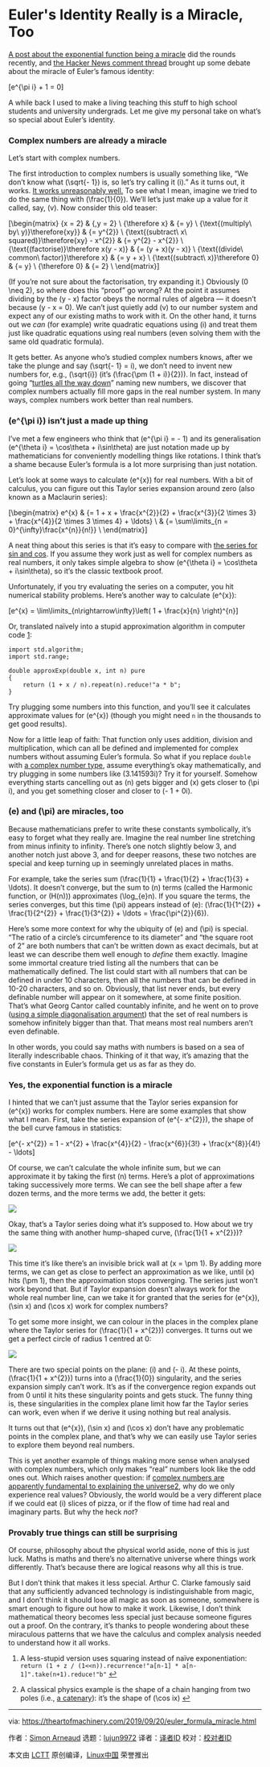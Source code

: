 [#]: collector: (lujun9972)
[#]: translator: ( )
[#]: reviewer: ( )
[#]: publisher: ( )
[#]: url: ( )
[#]: subject: (Euler's Identity Really is a Miracle, Too)
[#]: via: (https://theartofmachinery.com/2019/09/20/euler_formula_miracle.html)
[#]: author: (Simon Arneaud https://theartofmachinery.com)

Euler's Identity Really is a Miracle, Too
======

[A post about the exponential function being a miracle][1] did the rounds recently, and [the Hacker News comment thread][2] brought up some debate about the miracle of Euler’s famous identity:

[e^{\pi i} + 1 = 0]

A while back I used to make a living teaching this stuff to high school students and university undergrads. Let me give my personal take on what’s so special about Euler’s identity.

### Complex numbers are already a miracle

Let’s start with complex numbers.

The first introduction to complex numbers is usually something like, “We don’t know what (\sqrt{- 1}) is, so let’s try calling it (i).” As it turns out, it works. [It works unreasonably well.][3] To see what I mean, imagine we tried to do the same thing with (\frac{1}{0}). We’ll let’s just make up a value for it called, say, (v). Now consider this old teaser:

[\begin{matrix} {x = 2} &amp; {,y = 2} \ {\therefore x} &amp; {= y} \ {\text{(multiply\ by\ y)}\therefore{xy}} &amp; {= y^{2}} \ {\text{(subtract\ x\ squared)}\therefore{xy} - x^{2}} &amp; {= y^{2} - x^{2}} \ {\text{(factorise)}\therefore x(y - x)} &amp; {= (y + x)(y - x)} \ {\text{(divide\ common\ factor)}\therefore x} &amp; {= y + x} \ {\text{(subtract\ x)}\therefore 0} &amp; {= y} \ {\therefore 0} &amp; {= 2} \ \end{matrix}]

(If you’re not sure about the factorisation, try expanding it.) Obviously (0 \neq 2), so where does this “proof” go wrong? At the point it assumes dividing by the (y - x) factor obeys the normal rules of algebra — it doesn’t because (y - x = 0). We can’t just quietly add (v) to our number system and expect any of our existing maths to work with it. On the other hand, it turns out we _can_ (for example) write quadratic equations using (i) and treat them just like quadratic equations using real numbers (even solving them with the same old quadratic formula).

It gets better. As anyone who’s studied complex numbers knows, after we take the plunge and say (\sqrt{- 1} = i), we don’t need to invent new numbers for, e.g., (\sqrt{i}) (it’s (\frac{\pm (1 + i)}{2})). In fact, instead of going “[turtles all the way down][4]” naming new numbers, we discover that complex numbers actually fill more gaps in the real number system. In many ways, complex numbers work better than real numbers.

### (e^{\pi i}) isn’t just a made up thing

I’ve met a few engineers who think that (e^{\pi i} = - 1) and its generalisation (e^{\theta i} = \cos\theta + i\sin\theta) are just notation made up by mathematicians for conveniently modelling things like rotations. I think that’s a shame because Euler’s formula is a lot more surprising than just notation.

Let’s look at some ways to calculate (e^{x}) for real numbers. With a bit of calculus, you can figure out this Taylor series expansion around zero (also known as a Maclaurin series):

[\begin{matrix} e^{x} &amp; {= 1 + x + \frac{x^{2}}{2} + \frac{x^{3}}{2 \times 3} + \frac{x^{4}}{2 \times 3 \times 4} + \ldots} \ &amp; {= \sum\limits_{n = 0}^{\infty}\frac{x^{n}}{n!}} \ \end{matrix}]

A neat thing about this series is that it’s easy to compare with [the series for sin and cos][5]. If you assume they work just as well for complex numbers as real numbers, it only takes simple algebra to show (e^{\theta i} = \cos\theta + i\sin\theta), so it’s the classic textbook proof.

Unfortunately, if you try evaluating the series on a computer, you hit numerical stability problems. Here’s another way to calculate (e^{x}):

[e^{x} = \lim\limits_{n\rightarrow\infty}\left( 1 + \frac{x}{n} \right)^{n}]

Or, translated naïvely into a stupid approximation algorithm in computer code [1][6]:

```
import std.algorithm;
import std.range;

double approxExp(double x, int n) pure
{
    return (1 + x / n).repeat(n).reduce!"a * b";
}
```

Try plugging some numbers into this function, and you’ll see it calculates approximate values for (e^{x}) (though you might need `n` in the thousands to get good results).

Now for a little leap of faith: That function only uses addition, division and multiplication, which can all be defined and implemented for complex numbers without assuming Euler’s formula. So what if you replace `double` with [a complex number type][7], assume everything’s okay mathematically, and try plugging in some numbers like (3.141593i)? Try it for yourself. Somehow everything starts cancelling out as (n) gets bigger and (x) gets closer to (\pi i), and you get something closer and closer to (- 1 + 0i).

### (e) and (\pi) are miracles, too

Because mathematicians prefer to write these constants symbolically, it’s easy to forget what they really are. Imagine the real number line stretching from minus infinity to infinity. There’s one notch slightly below 3, and another notch just above 3, and for deeper reasons, these two notches are special and keep turning up in seemingly unrelated places in maths.

For example, take the series sum (\frac{1}{1} + \frac{1}{2} + \frac{1}{3} + \ldots). It doesn’t converge, but the sum to (n) terms (called the Harmonic function, or (H(n))) approximates (\log_{e}n). If you square the terms, the series converges, but this time (\pi) appears instead of (e): (\frac{1}{1^{2}} + \frac{1}{2^{2}} + \frac{1}{3^{2}} + \ldots = \frac{\pi^{2}}{6}).

Here’s some more context for why the ubiquity of (e) and (\pi) is special. “The ratio of a circle’s circumference to its diameter” and “the square root of 2” are both numbers that can’t be written down as exact decimals, but at least we can describe them well enough to _define_ them exactly. Imagine some immortal creature tried listing all the numbers that can be mathematically defined. The list could start with all numbers that can be defined in under 10 characters, then all the numbers that can be defined in 10-20 characters, and so on. Obviously, that list never ends, but every definable number will appear on it somewhere, at some finite position. That’s what Georg Cantor called countably infinite, and he went on to prove ([using a simple diagonalisation argument][8]) that the set of real numbers is somehow infinitely bigger than that. That means most real numbers aren’t even definable.

In other words, you could say maths with numbers is based on a sea of literally indescribable chaos. Thinking of it that way, it’s amazing that the five constants in Euler’s formula get us as far as they do.

### Yes, the exponential function is a miracle

I hinted that we can’t just assume that the Taylor series expansion for (e^{x}) works for complex numbers. Here are some examples that show what I mean. First, take the series expansion of (e^{- x^{2}}), the shape of the bell curve famous in statistics:

[e^{- x^{2}} = 1 - x^{2} + \frac{x^{4}}{2} - \frac{x^{6}}{3!} + \frac{x^{8}}{4!} - \ldots]

Of course, we can’t calculate the whole infinite sum, but we can approximate it by taking the first (n) terms. Here’s a plot of approximations taking successively more terms. We can see the bell shape after a few dozen terms, and the more terms we add, the better it gets:

![][9]

Okay, that’s a Taylor series doing what it’s supposed to. How about we try the same thing with another hump-shaped curve, (\frac{1}{1 + x^{2}})?

![][10]

This time it’s like there’s an invisible brick wall at (x = \pm 1). By adding more terms, we can get as close to perfect an approximation as we like, until (x) hits (\pm 1), then the approximation stops converging. The series just won’t work beyond that. But if Taylor expansion doesn’t always work for the whole real number line, can we take it for granted that the series for (e^{x}), (\sin x) and (\cos x) work for complex numbers?

To get some more insight, we can colour in the places in the complex plane where the Taylor series for (\frac{1}{1 + x^{2}}) converges. It turns out we get a perfect circle of radius 1 centred at 0:

![][11]

There are two special points on the plane: (i) and (- i). At these points, (\frac{1}{1 + x^{2}}) turns into a (\frac{1}{0}) singularity, and the series expansion simply can’t work. It’s as if the convergence region expands out from 0 until it hits these singularity points and gets stuck. The funny thing is, these singularities in the complex plane limit how far the Taylor series can work, even when if we derive it using nothing but real analysis.

It turns out that (e^{x}), (\sin x) and (\cos x) don’t have any problematic points in the complex plane, and that’s why we can easily use Taylor series to explore them beyond real numbers.

This is yet another example of things making more sense when analysed with complex numbers, which only makes “real” numbers look like the odd ones out. Which raises another question: if [complex numbers are apparently fundamental to explaining the universe][12][2][13], why do we only experience real values? Obviously, the world would be a very different place if we could eat (i) slices of pizza, or if the flow of time had real and imaginary parts. But why the heck _not_?

### Provably true things can still be surprising

Of course, philosophy about the physical world aside, none of this is just luck. Maths is maths and there’s no alternative universe where things work differently. That’s because there are logical reasons why all this is true.

But I don’t think that makes it less special. Arthur C. Clarke famously said that any sufficiently advanced technology is indistinguishable from magic, and I don’t think it should lose all magic as soon as someone, somewhere is smart enough to figure out how to make it work. Likewise, I don’t think mathematical theory becomes less special just because someone figures out a proof. On the contrary, it’s thanks to people wondering about these miraculous patterns that we have the calculus and complex analysis needed to understand how it all works.

  1. A less-stupid version uses squaring instead of naïve exponentiation: `return (1 + z / (1<<n)).recurrence!"a[n-1] * a[n-1]".take(n+1).reduce!"b"` [↩︎][14]

  2. A classical physics example is the shape of a chain hanging from two poles (i.e., [a catenary][15]): it’s the shape of (\cos ix) [↩︎][16]




--------------------------------------------------------------------------------

via: https://theartofmachinery.com/2019/09/20/euler_formula_miracle.html

作者：[Simon Arneaud][a]
选题：[lujun9972][b]
译者：[译者ID](https://github.com/译者ID)
校对：[校对者ID](https://github.com/校对者ID)

本文由 [LCTT](https://github.com/LCTT/TranslateProject) 原创编译，[Linux中国](https://linux.cn/) 荣誉推出

[a]: https://theartofmachinery.com
[b]: https://github.com/lujun9972
[1]: https://blog.plover.com/math/exponential.html
[2]: https://news.ycombinator.com/item?id=20954275
[3]: https://www.dartmouth.edu/~matc/MathDrama/reading/Wigner.html
[4]: https://en.wikipedia.org/wiki/Turtles_all_the_way_down
[5]: https://en.wikipedia.org/wiki/Taylor_series#Trigonometric_functions
[6]: tmp.03tyq5Ssty#fn:1
[7]: https://dlang.org/phobos/std_complex.html
[8]: https://www.coopertoons.com/education/diagonal/diagonalargument.html
[9]: https://theartofmachinery.com/images/euler_formula_miracle/taylorbellcurve.svg
[10]: https://theartofmachinery.com/images/euler_formula_miracle/taylorfailure.svg
[11]: https://theartofmachinery.com/images/euler_formula_miracle/taylorconvergence.svg
[12]: https://www.scottaaronson.com/blog/?p=4021
[13]: tmp.03tyq5Ssty#fn:2
[14]: tmp.03tyq5Ssty#fnref:1
[15]: http://mathworld.wolfram.com/Catenary.html
[16]: tmp.03tyq5Ssty#fnref:2
